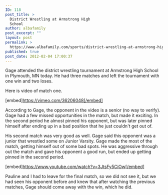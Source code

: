 ```yaml
---
ID: 118
post_title: >
  District Wrestling at Armstrong High
  School
author: albafamily
post_excerpt: ""
layout: post
permalink: >
  https://www.albafamily.com/sports/district-wrestling-at-armstrong-high-school
published: true
post_date: 2012-02-04 17:00:37
---
```

Gage attended the district wrestling tournament at Armstrong High School in Plymouth, MN today. He had three matches and left the tournament with one win and two loses.

Here is video of match one.

[embed]https://vimeo.com/36206048[/embed]

According to Gage, the opponent in the video is a senior (no way to verify). Gage had a few missed opportunities in the match, but made it exciting. In the second period he almost pinned his opponent, but was later pinned himself after ending up in a bad position that he just couldn't get out of.

His second match was very good as well. Gage said this opponent was a junior that wrestled some on Junior Varsity. Gage made the most of the match, getting himself out of some bad spots. He was aggressive through out the match and gave his opponent a good run, but ended up getting pinned in the second period.

[embed]https://www.youtube.com/watch?v=3JtsFy5CiOw[/embed]

Pauline and I had to leave for the final match, so we did not see it, but we had seen his opponent before and knew that after watching the previous matches, Gage should come away with the win, which he did.